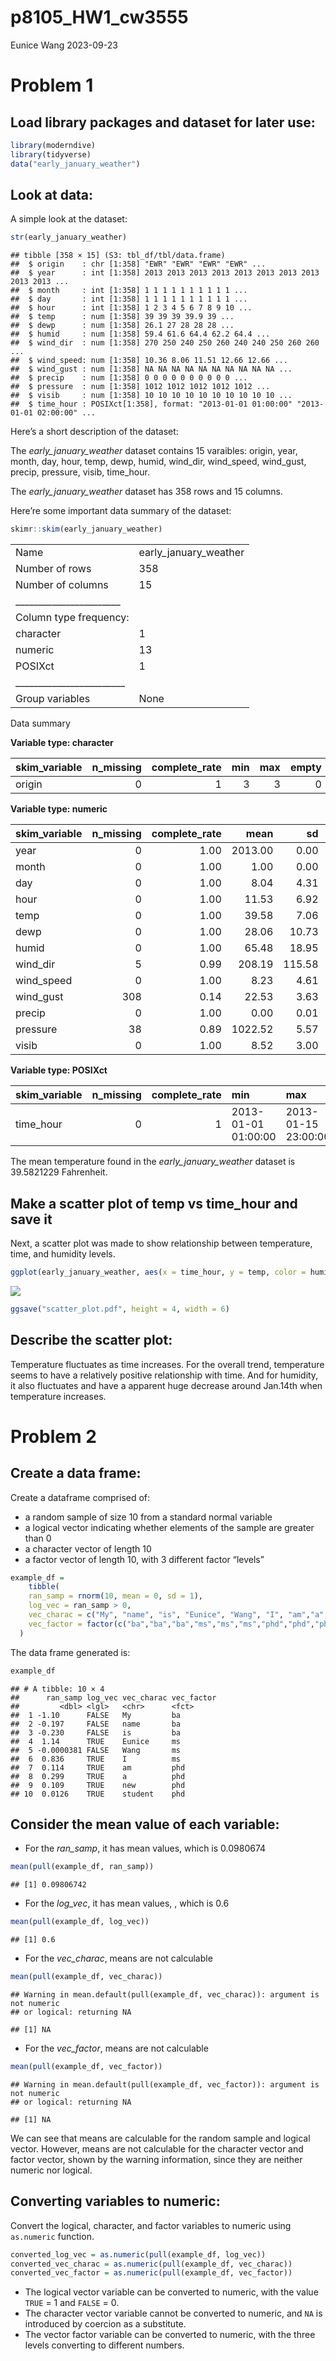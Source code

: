 p8105_HW1_cw3555
================
Eunice Wang
2023-09-23

# Problem 1

## Load library packages and dataset for later use:

``` r
library(moderndive)
library(tidyverse)
data("early_january_weather")
```

## Look at data:

A simple look at the dataset:

``` r
str(early_january_weather)
```

    ## tibble [358 × 15] (S3: tbl_df/tbl/data.frame)
    ##  $ origin    : chr [1:358] "EWR" "EWR" "EWR" "EWR" ...
    ##  $ year      : int [1:358] 2013 2013 2013 2013 2013 2013 2013 2013 2013 2013 ...
    ##  $ month     : int [1:358] 1 1 1 1 1 1 1 1 1 1 ...
    ##  $ day       : int [1:358] 1 1 1 1 1 1 1 1 1 1 ...
    ##  $ hour      : int [1:358] 1 2 3 4 5 6 7 8 9 10 ...
    ##  $ temp      : num [1:358] 39 39 39 39.9 39 ...
    ##  $ dewp      : num [1:358] 26.1 27 28 28 28 ...
    ##  $ humid     : num [1:358] 59.4 61.6 64.4 62.2 64.4 ...
    ##  $ wind_dir  : num [1:358] 270 250 240 250 260 240 240 250 260 260 ...
    ##  $ wind_speed: num [1:358] 10.36 8.06 11.51 12.66 12.66 ...
    ##  $ wind_gust : num [1:358] NA NA NA NA NA NA NA NA NA NA ...
    ##  $ precip    : num [1:358] 0 0 0 0 0 0 0 0 0 0 ...
    ##  $ pressure  : num [1:358] 1012 1012 1012 1012 1012 ...
    ##  $ visib     : num [1:358] 10 10 10 10 10 10 10 10 10 10 ...
    ##  $ time_hour : POSIXct[1:358], format: "2013-01-01 01:00:00" "2013-01-01 02:00:00" ...

Here’s a short description of the dataset:

The *early_january_weather* dataset contains 15 varaibles: origin, year,
month, day, hour, temp, dewp, humid, wind_dir, wind_speed, wind_gust,
precip, pressure, visib, time_hour.

The *early_january_weather* dataset has 358 rows and 15 columns.

Here’re some important data summary of the dataset:

``` r
skimr::skim(early_january_weather)
```

|                                                  |                       |
|:-------------------------------------------------|:----------------------|
| Name                                             | early_january_weather |
| Number of rows                                   | 358                   |
| Number of columns                                | 15                    |
| \_\_\_\_\_\_\_\_\_\_\_\_\_\_\_\_\_\_\_\_\_\_\_   |                       |
| Column type frequency:                           |                       |
| character                                        | 1                     |
| numeric                                          | 13                    |
| POSIXct                                          | 1                     |
| \_\_\_\_\_\_\_\_\_\_\_\_\_\_\_\_\_\_\_\_\_\_\_\_ |                       |
| Group variables                                  | None                  |

Data summary

**Variable type: character**

| skim_variable | n_missing | complete_rate | min | max | empty | n_unique | whitespace |
|:--------------|----------:|--------------:|----:|----:|------:|---------:|-----------:|
| origin        |         0 |             1 |   3 |   3 |     0 |        1 |          0 |

**Variable type: numeric**

| skim_variable | n_missing | complete_rate |    mean |     sd |      p0 |     p25 |     p50 |     p75 |    p100 | hist  |
|:--------------|----------:|--------------:|--------:|-------:|--------:|--------:|--------:|--------:|--------:|:------|
| year          |         0 |          1.00 | 2013.00 |   0.00 | 2013.00 | 2013.00 | 2013.00 | 2013.00 | 2013.00 | ▁▁▇▁▁ |
| month         |         0 |          1.00 |    1.00 |   0.00 |    1.00 |    1.00 |    1.00 |    1.00 |    1.00 | ▁▁▇▁▁ |
| day           |         0 |          1.00 |    8.04 |   4.31 |    1.00 |    4.00 |    8.00 |   12.00 |   15.00 | ▇▇▇▇▇ |
| hour          |         0 |          1.00 |   11.53 |   6.92 |    0.00 |    6.00 |   11.50 |   17.75 |   23.00 | ▇▇▆▇▇ |
| temp          |         0 |          1.00 |   39.58 |   7.06 |   24.08 |   33.98 |   39.02 |   44.96 |   57.92 | ▃▇▇▇▁ |
| dewp          |         0 |          1.00 |   28.06 |  10.73 |    8.96 |   19.94 |   26.06 |   35.06 |   53.06 | ▃▇▆▂▃ |
| humid         |         0 |          1.00 |   65.48 |  18.95 |   32.86 |   51.34 |   61.67 |   78.68 |  100.00 | ▃▇▆▂▅ |
| wind_dir      |         5 |          0.99 |  208.19 | 115.58 |    0.00 |  140.00 |  240.00 |  290.00 |  360.00 | ▅▁▂▇▆ |
| wind_speed    |         0 |          1.00 |    8.23 |   4.61 |    0.00 |    5.75 |    8.06 |   11.51 |   24.17 | ▅▇▆▂▁ |
| wind_gust     |       308 |          0.14 |   22.53 |   3.63 |   16.11 |   19.56 |   21.86 |   25.32 |   31.07 | ▅▇▃▇▁ |
| precip        |         0 |          1.00 |    0.00 |   0.01 |    0.00 |    0.00 |    0.00 |    0.00 |    0.19 | ▇▁▁▁▁ |
| pressure      |        38 |          0.89 | 1022.52 |   5.57 | 1010.80 | 1018.30 | 1022.05 | 1027.23 | 1034.40 | ▃▇▇▇▃ |
| visib         |         0 |          1.00 |    8.52 |   3.00 |    0.12 |    9.00 |   10.00 |   10.00 |   10.00 | ▁▁▁▁▇ |

**Variable type: POSIXct**

| skim_variable | n_missing | complete_rate | min                 | max                 | median              | n_unique |
|:--------------|----------:|--------------:|:--------------------|:--------------------|:--------------------|---------:|
| time_hour     |         0 |             1 | 2013-01-01 01:00:00 | 2013-01-15 23:00:00 | 2013-01-08 12:30:00 |      358 |

The mean temperature found in the *early_january_weather* dataset is
39.5821229 Fahrenheit.

## Make a scatter plot of temp vs time_hour and save it

Next, a scatter plot was made to show relationship between temperature,
time, and humidity levels.

``` r
ggplot(early_january_weather, aes(x = time_hour, y = temp, color = humid)) + geom_point()
```

![](p8105_hw1_cw3555_files/figure-gfm/unnamed-chunk-4-1.png)<!-- -->

``` r
ggsave("scatter_plot.pdf", height = 4, width = 6)
```

## Describe the scatter plot:

Temperature fluctuates as time increases. For the overall trend,
temperature seems to have a relatively positive relationship with time.
And for humidity, it also fluctuates and have a apparent huge decrease
around Jan.14th when temperature increases.

# Problem 2

## Create a data frame:

Create a dataframe comprised of:

- a random sample of size 10 from a standard normal variable
- a logical vector indicating whether elements of the sample are greater
  than 0
- a character vector of length 10
- a factor vector of length 10, with 3 different factor “levels”

``` r
example_df = 
    tibble(
    ran_samp = rnorm(10, mean = 0, sd = 1),
    log_vec = ran_samp > 0,
    vec_charac = c("My", "name", "is", "Eunice", "Wang", "I", "am","a","new","student" ),
    vec_factor = factor(c("ba","ba","ba","ms","ms","ms","phd","phd","phd","phd"))
  )
```

The data frame generated is:

``` r
example_df
```

    ## # A tibble: 10 × 4
    ##      ran_samp log_vec vec_charac vec_factor
    ##         <dbl> <lgl>   <chr>      <fct>     
    ##  1 -1.10      FALSE   My         ba        
    ##  2 -0.197     FALSE   name       ba        
    ##  3 -0.230     FALSE   is         ba        
    ##  4  1.14      TRUE    Eunice     ms        
    ##  5 -0.0000381 FALSE   Wang       ms        
    ##  6  0.836     TRUE    I          ms        
    ##  7  0.114     TRUE    am         phd       
    ##  8  0.299     TRUE    a          phd       
    ##  9  0.109     TRUE    new        phd       
    ## 10  0.0126    TRUE    student    phd

## Consider the mean value of each variable:

- For the *ran_samp*, it has mean values, which is 0.0980674

``` r
mean(pull(example_df, ran_samp))
```

    ## [1] 0.09806742

- For the *log_vec*, it has mean values, , which is 0.6

``` r
mean(pull(example_df, log_vec))
```

    ## [1] 0.6

- For the *vec_charac*, means are not calculable

``` r
mean(pull(example_df, vec_charac))
```

    ## Warning in mean.default(pull(example_df, vec_charac)): argument is not numeric
    ## or logical: returning NA

    ## [1] NA

- For the *vec_factor*, means are not calculable

``` r
mean(pull(example_df, vec_factor))
```

    ## Warning in mean.default(pull(example_df, vec_factor)): argument is not numeric
    ## or logical: returning NA

    ## [1] NA

We can see that means are calculable for the random sample and logical
vector. However, means are not calculable for the character vector and
factor vector, shown by the warning information, since they are neither
numeric nor logical.

## Converting variables to numeric:

Convert the logical, character, and factor variables to numeric using
`as.numeric` function.

``` r
converted_log_vec = as.numeric(pull(example_df, log_vec))
converted_vec_charac = as.numeric(pull(example_df, vec_charac))
converted_vec_factor = as.numeric(pull(example_df, vec_factor))
```

- The logical vector variable can be converted to numeric, with the
  value `TRUE` = 1 and `FALSE` = 0.
- The character vector variable cannot be converted to numeric, and `NA`
  is introduced by coercion as a substitute.
- The vector factor variable can be converted to numeric, with the three
  levels converting to different numbers.
